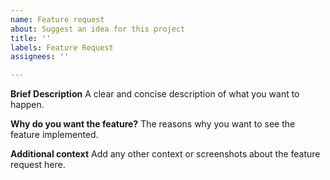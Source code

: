 ```yaml
---
name: Feature request
about: Suggest an idea for this project
title: ''
labels: Feature Request
assignees: ''

---
```


**Brief Description**
A clear and concise description of what you want to happen.

**Why do you want the feature?**
The reasons why you want to see the feature implemented.

**Additional context**
Add any other context or screenshots about the feature request here.
